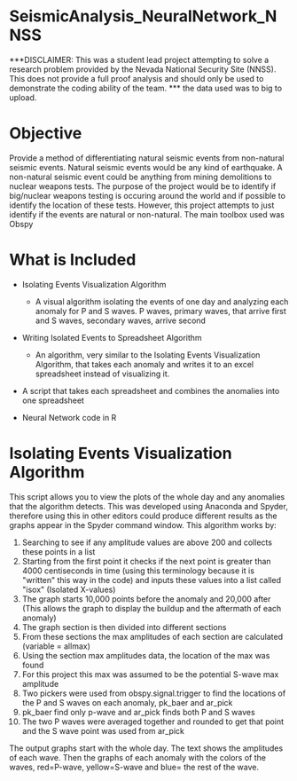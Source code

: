 # SeismicAnalysis_NeuralNetwork_NNSS
***DISCLAIMER: This was a student lead project attempting to solve a research problem provided by the Nevada National Security Site (NNSS). This does not provide a full proof analysis and should only be used to demonstrate the coding ability of the team. 
*** the data used was to big to upload. 

# Objective
Provide a method of differentiating natural seismic events from non-natural seismic events. Natural seismic events would be any kind of earthquake. A non-natural seismic event could be anything from mining demolitions to nuclear weapons tests. The purpose of the project would be to identify if big/nuclear weapons testing is occuring around the world and if possible to identify the location of these tests. However, this project attempts to just identify if the events are natural or non-natural. The main toolbox used was Obspy

# What is Included
- Isolating Events Visualization Algorithm
    - A visual algorithm isolating the events of one day and analyzing each anomaly for P and S waves. P waves, primary waves, that arrive first and S waves, secondary waves, arrive second

- Writing Isolated Events to Spreadsheet Algorithm
    - An algorithm, very similar to the Isolating Events Visualization Algorithm, that takes each anomaly and writes it to an excel spreadsheet instead of visualizing it.

- A script that takes each spreadsheet and combines the anomalies into one spreadsheet

- Neural Network code in R


# Isolating Events Visualization Algorithm
This script allows you to view the plots of the whole day and any anomalies that the  algorithm detects. This was developed using Anaconda and Spyder, therefore using this in other editors could produce different results as the graphs appear in the Spyder command window. This algorithm works by:
1. Searching to see if any amplitude values are above 200 and collects these points in a list
2. Starting from the first point it checks if the next point is greater than 4000 centiseconds in time (using this terminology because it is "written" this way in the code) and inputs these values into a list called "isox" (Isolated X-values)
3. The graph starts 10,000 points before the anomaly and 20,000 after (This allows the graph to display the buildup and the aftermath of each anomaly)
4. The graph section is then divided into different sections
5. From these sections the max amplitudes of each section are calculated (variable = allmax)
6. Using the section max amplitudes data, the location of the max was found
7. For this project this max was assumed to be the potential S-wave max amplitude
8. Two pickers were used from obspy.signal.trigger to find the locations of the P and S waves on each anomaly, pk_baer and ar_pick
9. pk_baer find only p-wave and ar_pick finds both P and S waves
10. The two P waves were averaged together and rounded to get that point and the S wave point was used from ar_pick

The output graphs start with the whole day. The text shows the amplitudes of each wave. Then the graphs of each anomaly with the colors of the waves, red=P-wave, yellow=S-wave and blue= the rest of the wave.
